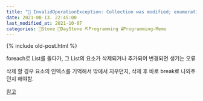 ```yaml
---
title: "🌱 InvalidOperationException: Collection was modified; enumeration operation may not execute."
date: 2021-08-13. 22:45:00
last_modified_at: 2021-10-07
categories: 🗿Stone 🌱DayStone ⛏️Programming 🕯️Programming-Memo
---
```

{% include old-post.html %}

foreach로 List를 돌다가, 그 List의 요소가 삭제되거나 추가되어 변경되면 생기는 오류

삭제 할 경우 요소의 인덱스를 기억해서 밖에서 지우던지, 삭제 후 바로 break로 나와주던지 해야함.

[참고](http://devkorea.co.kr/bbs/board.php?bo_table=m03_qna&wr_id=19169&page=9)